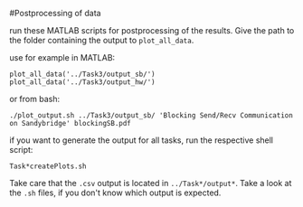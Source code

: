 #Postprocessing of data

run these MATLAB scripts for postprocessing of the results. Give the path to the folder containing the output to ```plot_all_data```.

use for example in MATLAB:
```
plot_all_data('../Task3/output_sb/')
plot_all_data('../Task3/output_hw/')
```

or from bash:
```
./plot_output.sh ../Task3/output_sb/ 'Blocking Send/Recv Communication on Sandybridge' blockingSB.pdf
```

if you want to generate the output for all tasks, run the respective shell script:
```
Task*createPlots.sh
```
Take care that the ```.csv``` output is located in ```../Task*/output*```. Take a look at the ```.sh``` files, if you don't know which output is expected.
